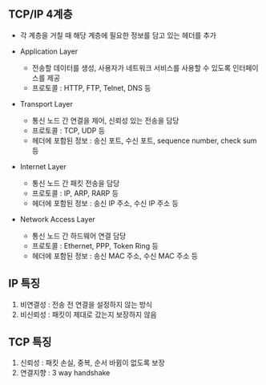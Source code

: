 ## TCP/IP 4계층

- 각 계층을 거칠 때 해당 계층에 필요한 정보를 담고 있는 헤더를 추가

- Application Layer

  - 전송할 데이터를 생성, 사용자가 네트워크 서비스를 사용할 수 있도록 인터페이스를 제공
  - 프로토콜 : HTTP, FTP, Telnet, DNS 등

- Transport Layer

  - 통신 노드 간 연결을 제어, 신뢰성 있는 전송을 담당
  - 프로토콜 : TCP, UDP 등
  - 헤더에 포함된 정보 : 송신 포트, 수신 포트, sequence number, check sum 등

- Internet Layer

  - 통신 노드 간 패킷 전송을 담당
  - 프로토콜 : IP, ARP, RARP 등
  - 헤더에 포함된 정보 : 송신 IP 주소, 수신 IP 주소 등

- Network Access Layer
  - 통신 노드 간 하드웨어 연결 담당
  - 프로토콜 : Ethernet, PPP, Token Ring 등
  - 헤더에 포함된 정보 : 송신 MAC 주소, 수신 MAC 주소 등

## IP 특징

1. 비연결성 : 전송 전 연결을 설정하지 않는 방식
2. 비신뢰성 : 패킷이 제대로 갔는지 보장하지 않음

## TCP 특징

1. 신뢰성 : 패킷 손실, 중복, 순서 바뀜이 없도록 보장
2. 연결지향 : 3 way handshake

